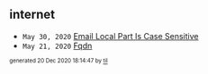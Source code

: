## internet


* <code>May 30, 2020</code> [Email Local Part Is Case Sensitive](2020-05-30T11-00-22-email-local-part-is-case-sensitive.md)
* <code>May 21, 2020</code> [Fqdn](2020-05-21T09-51-01-fqdn.md)

<sup><sub>generated 20 Dec 2020 18:14:47 by <a href='https://github.com/senorprogrammer/til'>til</a></sub></sup>
